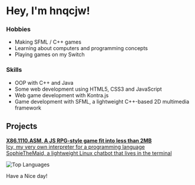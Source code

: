 # Hey, I'm hnqcjw!

### Hobbies
- Making SFML / C++ games
- Learning about computers and programming concepts
- Playing games on my Switch

### Skills
- OOP with C++ and Java
- Some web development using HTML5, CSS3 and JavaScript
- Web game development with Kontra.js
- Game development with SFML, a lightweight C++-based 2D multimedia framework

## Projects
<b>[X86.1110.ASM, A JS RPG-style game fit into less than 2MB](https://hnqcjw.github.io/X86.1110.ASM)</b><br>
[Icy, my very own interpreter for a programming language](https://github.com/hnqcjw/Icy)<br>
[SophieTheMaid, a lightweight Linux chatbot that lives in the terminal](https://github.com/hnqcjw/SophieTheMaid)<br>

![Top Languages](https://github-readme-stats.vercel.app/api/top-langs/?username=hnqcjw&theme=tokyonight)


Have a Nice day!
